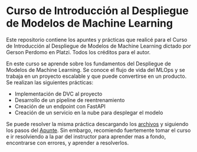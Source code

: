 # Curso de Introducción al Despliegue de Modelos de Machine Learning

Este repositorio contiene los apuntes y prácticas que realicé para el Curso de Introducción al Despliegue de Modelos de Machine Learning dictado por Gerson Perdomo en Platzi. Todos los créditos para el autor.

En este curso se aprende sobre los fundamentos del Despliegue de Modelos de Machine Learning. Se conoce el flujo de vida del MLOps y se trabaja en un proyecto escalable y que puede convertirse en un producto. Se realizan las siguientes prácticas:

* Implementación de DVC al proyecto  
* Desarrollo de un pipeline de reentrenamiento  
* Creación de un endpoint con FastAPI  
* Creación de un servicio en la nube para desplegar el modelo  

Se puede resolver la misma práctica descargando los [archivos](intro-deployment-ml-model-revision.zip) y siguiendo los pasos del [Apunte](Apuntes.md). Sin embargo, recomiendo fuertemente tomar el curso e ir resolviendo a la par del instructor para aprender mas a fondo, encontrarse con errores, y aprender a resolverlos.